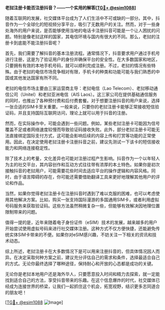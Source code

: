 **老挝注册卡能否注册抖音？——一个实用的解答[[TG💪+ @esim1088](https://t.me/s/esim1088)]**

随着互联网的发展，社交媒体平台成为了人们生活中不可或缺的一部分。其中，抖音作为一个全球化的短视频分享平台，吸引了无数用户的关注。然而，对于一些身处海外的用户来说，是否能够使用当地的电话卡注册抖音可能是一个让人困扰的问题。特别是像老挝这样的国家，其电信环境与国内有很大的不同。那么，老挝的注册卡到底能不能注册抖音呢？

首先，我们需要了解抖音的基本注册流程。通常情况下，抖音要求用户通过手机号进行注册，这是为了验证用户的身份并确保平台的安全性。在大多数国家和地区，只要拥有有效的本地手机号码，就可以顺利完成注册。不过，老挝的情况有些特殊。由于老挝的电信市场竞争相对有限，手机卡的种类和功能可能与我们熟悉的中国或其他发达国家有所不同。

老挝的电信市场主要由三家运营商主导：老挝电信（Lao Telecom）、老挝移动通信公司（Unitel）和老挝亚洲电信（AIS Laos）。这三家公司在提供基础通信服务的同时，也推出了各种预付费和后付费套餐。对于想要注册抖音的用户来说，选择一张合适的SIM卡至关重要。一般来说，只要你的老挝注册卡能够正常接收短信验证码，并且支持国际互联网访问，理论上就可以用于抖音的注册。

然而，在实际操作中，可能会遇到一些问题。例如，某些老挝注册卡可能因为信号覆盖不足或者网络速度较慢而导致验证码接收失败。此外，部分老挝注册卡可能无法直接绑定国际支付方式，这可能会影响后续的内容上传和打赏等功能的正常使用。因此，在决定使用老挝注册卡注册抖音之前，建议先测试一下该卡的短信接收能力和网络连接稳定性。

除了技术上的考量，文化差异也可能对注册过程产生影响。抖音作为一个以年轻人为主的社交平台，其内容创作和互动方式往往带有浓厚的本土特色。如果你是初次接触抖音的老挝用户，可能需要花些时间去适应平台的操作逻辑和内容风格。同时，由于语言障碍的存在，你可能还需要借助翻译工具来更好地理解其他用户的评论和作品。

当然，如果你觉得老挝注册卡在注册抖音时遇到了难以克服的困难，也可以考虑使用其他解决方案。比如，购买一张支持国际漫游的多国通用SIM卡，或者利用虚拟号码服务来获取验证码。这些方法虽然稍微复杂一些，但能够有效解决因地理位置限制带来的问题。

值得一提的是，近年来随着电子身份证件（eSIM）技术的发展，越来越多的用户开始尝试使用虚拟号码来进行社交媒体注册。这种方式不仅方便快捷，还能避免传统实体SIM卡带来的不便。如果你对eSIM感兴趣，不妨关注一下相关的资讯和技术动态。

综上所述，老挝注册卡在大多数情况下是可以用来注册抖音的，但具体情况因人而异。在决定采取何种方案之前，建议充分评估自己的需求和条件，选择最适合自己的方式。无论你最终选择了哪种途径，保持耐心和开放的心态都是成功的关键。

无论你是老挝本地用户还是海外华人，只要愿意投入时间和精力去探索，就一定能找到适合自己的方法，享受抖音带来的乐趣。在这个信息爆炸的时代，社交媒体已经成为连接世界的桥梁，让我们一起抓住这个机会，拓宽视野，结识更多志同道合的朋友吧！

[[TG💪+ @esim1088](https://t.me/s/esim1088) ![Image](https://i.postimg.cc/4NQfJmqS/Snipaste-2025-05-13-00-14-12.png)]